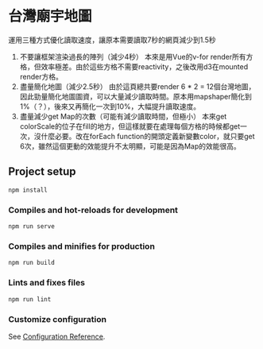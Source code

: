 # 台灣廟宇地圖

運用三種方式優化讀取速度，讓原本需要讀取7秒的網頁減少到1.5秒
1. 不要讓框架渲染過長的陣列（減少4秒）
本來是用Vue的v-for render所有方格，但效率極差。由於這些方格不需要reactivity，之後改用d3在mounted render方格。
2. 盡量簡化地圖（減少2.5秒）
由於這頁總共要render 6 * 2 = 12個台灣地圖，因此勁量簡化地圖圖資，可以大量減少讀取時間。原本用mapshaper簡化到1%（？），後來又再簡化一次到10%，大幅提升讀取速度。
3. 盡量減少get Map的次數（可能有減少讀取時間，但極小）
本來get colorScale的位子在fill的地方，但這樣就要在處理每個方格的時候都get一次，沒什麼必要。改在forEach function的開頭定義新變數color，就只要get 6次，雖然這個更動的效能提升不太明顯，可能是因為Map的效能很高。

## Project setup
```
npm install
```

### Compiles and hot-reloads for development
```
npm run serve
```

### Compiles and minifies for production
```
npm run build
```

### Lints and fixes files
```
npm run lint
```

### Customize configuration
See [Configuration Reference](https://cli.vuejs.org/config/).
